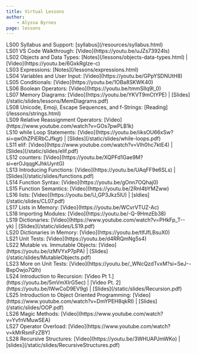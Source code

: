 ```yaml
---
title: Virtual Lessons
author:
    - Alyssa Byrnes
page: lessons
---
```


<div class="plan Class"><span class="kind">LS00 </span>
<span class="title">Syllabus and Support:</span>
[syllabus](/resources/syllabus.html)
</div>

<div class="plan Class"><span class="kind">LS01 </span>
<span class="title">VS Code Walkthrough:</span>
[Video](https://youtu.be/uJZs73924ls)
</div>

<div class="plan Class"><span class="kind">LS02 </span>
<span class="title">Objects and Data Types:</span>
[Notes](/lessons/objects-data-types.html) | [Video](https://youtu.be/6GxkRgIze-c)
</div>

<div class="plan Class"><span class="kind">LS03 </span>
<span class="title">Expressions:</span>
[Notes](/lessons/expressions.html)
</div>

<div class="plan Class"><span class="kind">LS04 </span>
<span class="title">Variables and User Input:</span>
[Video](https://youtu.be/GPpYSDNUtH8)
</div>

<div class="plan Class"><span class="kind">LS05 </span>
<span class="title">Conditionals:</span>
[Video](https://youtu.be/1OBa8SKWK40)
</div>

<div class="plan Class"><span class="kind">LS06 </span>
<span class="title">Boolean Operators:</span>
[Video](https://youtu.be/tmmSlIq9I_0)
</div>

<div class="plan Class"><span class="kind">LS07 </span>
<span class="title">Memory Diagrams:</span>
[Video](https://youtu.be/YKVT9mCtYPE) | [Slides](/static/slides/lessons/MemDiagrams.pdf)
</div>

<div class="plan Class"><span class="kind">LS08 </span>
<span class="title">Unicode, Emoji, Escape Sequences, and f-Strings:</span>
[Reading](/lessons/strings.html)
</div>

<div class="plan Class"><span class="kind">LS09 </span>
<span class="title">Relative Reassignment Operators:</span>
[Video](https://www.youtube.com/watch?v=GOs7pwPLB1k)
</div>

<div class="plan Class"><span class="kind">LS10 </span>
<span class="title">while Loop Statements:</span>
[Video](https://youtu.be/iiksOU66xSw?si=qw0hZPiERbCJfkgt) | [Slides](/static/slides/while-loops.pdf)
</div>

<div class="plan Class"><span class="kind">LS11 </span>
<span class="title">elif:</span>
[Video](https://www.youtube.com/watch?v=VIh0hc7ktE4) | [Slides](/static/slides/elif.pdf)
</div>

<div class="plan Class"><span class="kind">LS12 </span>
<span class="title">counters:</span>
[Video](https://youtu.be/XQPFd1Gae9M?si=erOJqqgKJhkUyntG)
</div>

<div class="plan Class"><span class="kind">LS13 </span>
<span class="title">Introducing Functions:</span>
[Video](https://youtu.be/UAqFF9e6SLs) | [Slides](/static/slides/functions.pdf)
</div>

<div class="plan Class"><span class="kind">LS14 </span>
<span class="title">Function Syntax:</span>
[Video](https://youtu.be/gOnn7OQhaj0)
</div>

<div class="plan Class"><span class="kind">LS15 </span>
<span class="title">Function Semantics:</span>
[Video](https://youtu.be/2RnI4bYMZww)
</div>

<div class="plan Class"><span class="kind">LS16 </span>
<span class="title">lists:</span>
[Video](https://youtu.be/U_GP3Jkz5lU) | [sldies](/static/slides/CL07.pdf)
</div>

<div class="plan Class"><span class="kind">LS17 </span>
<span class="title">Lists in Memory:</span>
[Video](https://youtu.be/WCvrVTUZ-Ac)
</div>

<div class="plan Class"><span class="kind">LS18 </span>
<span class="title">Importing Modules:</span>
[Video](https://youtu.be/-Q-9HmzEb38)
</div>

<div class="plan Class"><span class="kind">LS19 </span>
<span class="title">Dictionaries:</span>
[Video](https://www.youtube.com/watch?v=PHkFp_T--yk) | [Slides](/static/slides/LS19.pdf)
</div>

<div class="plan Class"><span class="kind">LS20 </span>
<span class="title">Dictionaries in Memory:</span>
[Video](https://youtu.be/tlfJfLBsuX0)
</div>

<div class="plan Class"><span class="kind">LS21 </span>
<span class="title">Unit Tests:</span>
[Video](https://youtu.be/d4RRQmNg5s4)
</div>

<div class="plan Class"><span class="kind">LS22 </span>
<span class="title">Mutable vs. Immutable Objects:</span>
[Video](https://youtu.be/izMVYxP7pPA) | [Slides](/static/slides/MutableObjects.pdf)
</div>

<div class="plan Class"><span class="kind">LS23 </span>
<span class="title">More on Unit Tests:</span>
[Video](https://youtu.be/_WNcQzdTvxM?si=SeJ--BxpOwjo7Qlh)
</div>

<div class="plan Class"><span class="kind">LS24 </span>
<span class="title">Introduction to Recursion:</span>
[Video Pt 1.](https://youtu.be/5mVmXIrG5ec) | [Video Pt. 2](https://youtu.be/lWwCoD9EV9g) | [Slides](/static/slides/Recursion.pdf)
</div>

<div class="plan Class"><span class="kind">LS25 </span>
<span class="title">Introduction to Object Oriented Programming:</span>
[Video](https://www.youtube.com/watch?v=DmYPEH8qkRI) | [Slides](/static/slides/OOP.pdf)
</div>

<div class="plan Class"><span class="kind">LS26 </span>
<span class="title">Magic Methods:</span>
[Video](https://www.youtube.com/watch?v=YvfnVMuwSEA)
</div>

<div class="plan Class"><span class="kind">LS27 </span>
<span class="title">Operator Overload:</span>
[Video](https://www.youtube.com/watch?v=kMrRsmFzZBY)
</div>

<div class="plan Class"><span class="kind">LS28 </span>
<span class="title">Recursive Structures:</span>
[Video](https://youtu.be/3WHUAPJmWKo) | [slides](/static/slides/RecursiveStructures.pdf)
</div>

